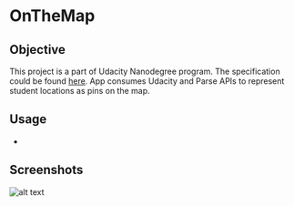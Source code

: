 # OnTheMap

## Objective
This project is a part of Udacity Nanodegree program. The specification could be found [here](). App consumes Udacity and Parse APIs to represent student locations as pins on the map.  


## Usage
- 

## Screenshots
![alt text](https://github.com/zhaziragaripolla/images/blob/master/1.png "Logo Title Text 1")

